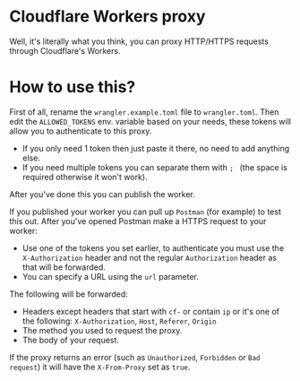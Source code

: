 # Cloudflare Workers proxy

Well, it's literally what you think, you can proxy HTTP/HTTPS requests through Cloudflare's Workers.

# How to use this?

First of all, rename the `wrangler.example.toml` file to `wrangler.toml`.
Then edit the `ALLOWED_TOKENS` env. variable based on your needs, these tokens will allow you to authenticate to this proxy.

- If you only need 1 token then just paste it there, no need to add anything else.
- If you need multiple tokens you can separate them with `; ` (the space is required otherwise it won't work).

After you've done this you can publish the worker.

If you published your worker you can pull up `Postman` (for example) to test this out. After you've opened Postman make a HTTPS request to your worker:

- Use one of the tokens you set earlier, to authenticate you must use the `X-Authorization` header and not the regular `Authorization` header as that will be forwarded.
- You can specify a URL using the `url` parameter.

The following will be forwarded:

- Headers except headers that start with `cf-` or contain `ip` or it's one of the following: `X-Authorization`, `Host`, `Referer`, `Origin`
- The method you used to request the proxy.
- The body of your request.

If the proxy returns an error (such as `Unauthorized`, `Forbidden` or `Bad request`) it will have the `X-From-Proxy` set as `true`.
